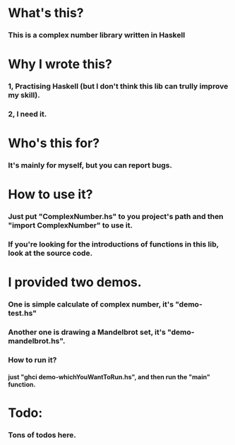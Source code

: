 # What's this? 
### This is a complex number library written in Haskell

# Why I wrote this? 
### 1, Practising Haskell (but I don't think this lib can trully improve my skill).
### 2, I need it.

# Who's this for? 
### It's mainly for myself, but you can report bugs. 

# How to use it?
### Just put "ComplexNumber.hs" to you project's path and then "import ComplexNumber" to use it.
### If you're looking for the introductions of functions in this lib, look at the source code.

# I provided two demos.
### One is simple calculate of complex number, it's "demo-test.hs"
### Another one is drawing a Mandelbrot set, it's "demo-mandelbrot.hs". 
### How to run it? 
#### just "ghci demo-whichYouWantToRun.hs", and then run the "main" function. 

# Todo: 
### Tons of todos here. 

